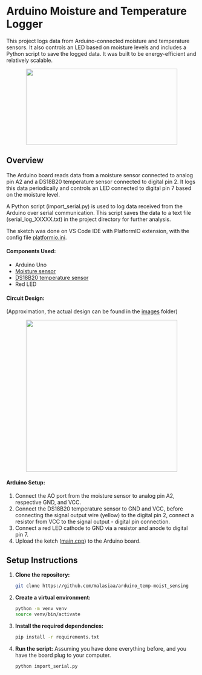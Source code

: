 # Arduino Moisture and Temperature Logger

This project logs data from Arduino-connected moisture and temperature sensors. It also controls an LED based on moisture levels and includes a Python script to save the logged data.
It was built to be energy-efficient and relatively scalable.

<p align="center">
  <img src="https://github.com/malasiaa/arduino_temp-moist_sensing/assets/144847430/dac9f37d-082f-4541-9053-d377375ca0bf" width="400" height="200">
</p>

## Overview

The Arduino board reads data from a moisture sensor connected to analog pin A2 and a DS18B20 temperature sensor connected to digital pin 2. It logs this data periodically and controls an LED connected to digital pin 7 based on the moisture level. 

A Python script (import_serial.py) is used to log data received from the Arduino over serial communication. This script saves the data to a text file (serial_log_XXXXX.txt) in the project directory for further analysis.

The sketch was done on VS Code IDE with PlatformIO extension, with the config file [platformio.ini](https://github.com/malasiaa/arduino_temp-moist_sensing/blob/main/platformio.ini).

#### Components Used:

- Arduino Uno
- [Moisture sensor](https://pt.aliexpress.com/item/1005005850226701.html?src=google&src=google&albch=shopping&acnt=631-313-3945&slnk=&plac=&mtctp=&albbt=Google_7_shopping&gclsrc=aw.ds&albagn=888888&isSmbAutoCall=false&needSmbHouyi=false&src=google&albch=shopping&acnt=631-313-3945&slnk=&plac=&mtctp=&albbt=Google_7_shopping&gclsrc=aw.ds&albagn=888888&ds_e_adid=&ds_e_matchtype=&ds_e_device=c&ds_e_network=x&ds_e_product_group_id=&ds_e_product_id=pt1005005850226701&ds_e_product_merchant_id=714077654&ds_e_product_country=PT&ds_e_product_language=pt&ds_e_product_channel=online&ds_e_product_store_id=&ds_url_v=2&albcp=19821743728&albag=&isSmbAutoCall=false&needSmbHouyi=false&gad_source=1&gclid=Cj0KCQjwsaqzBhDdARIsAK2gqnel73fjUh3SDu0RLmFOSAa4asHcbVaHX0Ow_upGJQZjeLhLqr3grxMaAoQJEALw_wcB&aff_fcid=fc06bc6397a8436999ff669084a5dd21-1718322073508-03996-UneMJZVf&aff_fsk=UneMJZVf&aff_platform=aaf&sk=UneMJZVf&aff_trace_key=fc06bc6397a8436999ff669084a5dd21-1718322073508-03996-UneMJZVf&terminal_id=bec40578c234405895a1646236025a60&afSmartRedirect=y)
- [DS18B20 temperature sensor](https://pt.aliexpress.com/item/1005006033037308.html?src=google&src=google&albch=shopping&acnt=708-803-3821&slnk=&plac=&mtctp=&albbt=Google_7_shopping&gclsrc=aw.ds&albagn=888888&isSmbAutoCall=false&needSmbHouyi=false&src=google&albch=shopping&acnt=708-803-3821&slnk=&plac=&mtctp=&albbt=Google_7_shopping&gclsrc=aw.ds&albagn=888888&ds_e_adid=&ds_e_matchtype=&ds_e_device=c&ds_e_network=x&ds_e_product_group_id=&ds_e_product_id=pt1005006033037308&ds_e_product_merchant_id=462057946&ds_e_product_country=PT&ds_e_product_language=pt&ds_e_product_channel=online&ds_e_product_store_id=&ds_url_v=2&albcp=19373920468&albag=&isSmbAutoCall=false&needSmbHouyi=false&gad_source=1&gclid=Cj0KCQjwsaqzBhDdARIsAK2gqnfa4gNt-UW1cTm-RV5VMjyzDqmsu_7eQUtRoAG980UtEPRyHU4o-ncaApymEALw_wcB&aff_fcid=44528f397d644ebbb91f3ead20c17dab-1718321434231-05686-UneMJZVf&aff_fsk=UneMJZVf&aff_platform=aaf&sk=UneMJZVf&aff_trace_key=44528f397d644ebbb91f3ead20c17dab-1718321434231-05686-UneMJZVf&terminal_id=bec40578c234405895a1646236025a60&afSmartRedirect=y)
- Red LED

#### Circuit Design:
(Approximation, the actual design can be found in the [images](https://github.com/malasiaa/arduino_temp-moist_sensing/tree/main/images) folder)
<p align="center">
  <img src="https://github.com/malasiaa/arduino_temp-moist_sensing/assets/144847430/e03636df-7743-466f-9e67-a7184479d100" width="400" height="400">
</p>

#### Arduino Setup:

1. Connect the AO port from the moisture sensor to analog pin A2, respective GND, and VCC.
2. Connect the DS18B20 temperature sensor to GND and VCC, before connecting the signal output wire (yellow) to the digital pin 2, connect a resistor from VCC to the signal output - digital pin connection. 
3. Connect a red LED cathode to GND via a resistor and anode to digital pin 7.
4. Upload the ketch ([main.cpp](https://github.com/malasiaa/arduino_temp-moist_sensing/blob/main/main.cpp)) to the Arduino board.

## Setup Instructions

1. **Clone the repository:**

   ```bash
   git clone https://github.com/malasiaa/arduino_temp-moist_sensing
   ```
2. **Create a virtual environment:**
   
   ```bash
   python -m venv venv
   source venv/bin/activate
   ```
3. **Install the required dependencies:**
   ```bash
   pip install -r requirements.txt
   ```

4. **Run the script:**
  Assuming you have done everything before, and you have the board plug to your computer.
   ```bash
   python import_serial.py
   ```

